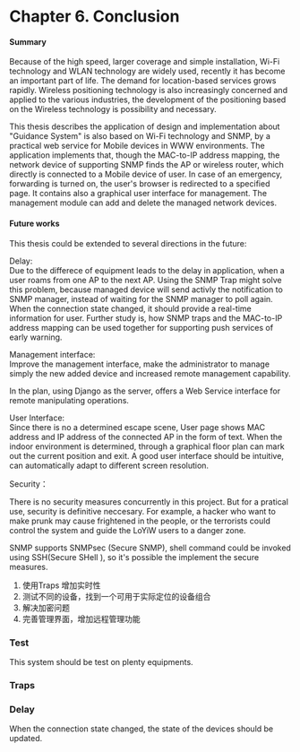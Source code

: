 # Chapter 6. Conclusion

#### Summary
Because of the high speed, larger coverage and simple installation, Wi-Fi technology and WLAN technology are widely used, recently it has become an important part of life. The demand for location-based services grows rapidly. Wireless positioning technology is also increasingly concerned and applied to the various industries, the development of the positioning based on the Wireless technology is  possibility and necessary.  

This thesis describes the application of design and implementation about "Guidance System" is also based on Wi-Fi technology and SNMP, by a practical web service for Mobile devices in WWW environments. The application implements that, though the MAC-to-IP address mapping, the network device of supporting SNMP finds the AP or wireless router, which directly is connected to a Mobile device of user. In case of an emergency, forwarding is turned on, the user's browser is redirected to a specified page. It contains also a graphical user interface for management. The management module can add and delete the managed network devices.



#### Future works
This thesis could be extended to several directions in the future:


Delay:   
Due to the differece of equipment leads to the delay in application, when a user roams from one AP to the next AP. Using the SNMP Trap might solve this problem, because managed device will send activly the notification to SNMP manager, instead of waiting for the SNMP manager to poll again. When the connection state changed, it should provide a real-time information for user. Further study is, how SNMP traps and the MAC-to-IP address mapping can be used together for supporting push services of early warning.


Management interface:  
Improve the management interface, make the administrator to manage simply the new added device and increased remote management capability.   

In the plan, using Django as the server, offers a Web Service interface for remote manipulating operations.

User Interface:  
Since there is no a determined escape scene, User page shows MAC address and IP address of the connected AP in the form of text. When the indoor environment is determined, through a graphical floor plan can mark out the current position and exit. A good user interface should be intuitive, can automatically adapt to different screen resolution.

Security：

There is no security measures concurrently in this project. But for a pratical use, security is definitive neccesary. For example, a hacker who want to make prunk may cause frightened in the people, or the terrorists could control the system and guide the LoYiW users to a danger zone. 

SNMP supports SNMPsec (Secure SNMP), shell command could be invoked using SSH(Secure SHell ), so it's possible the implement the secure measures.





1. 使用Traps 增加实时性
2. 测试不同的设备，找到一个可用于实际定位的设备组合
3. 解决加密问题
4. 完善管理界面，增加远程管理功能

### Test

This system should be test on plenty equipments.

### Traps

### Delay

When the connection state changed, the state of the devices should be updated.

### 
